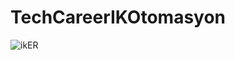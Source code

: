 # TechCareerIKOtomasyon

![ikER](https://github.com/user-attachments/assets/dcc82df6-5ad0-470b-a574-af52a78609db)
